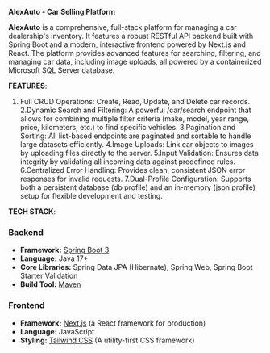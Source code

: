 **AlexAuto - Car Selling Platform**

**AlexAuto** is a comprehensive, full-stack platform for managing a car dealership's inventory. It features a robust RESTful API backend built with Spring Boot and a modern, interactive frontend powered by Next.js and React. The platform provides advanced features for searching, filtering, and managing car data, including image uploads, all powered by a containerized Microsoft SQL Server database.

**FEATURES**:
1. Full CRUD Operations: Create, Read, Update, and Delete car records.
2.Dynamic Search and Filtering: A powerful /car/search endpoint that allows for combining multiple filter criteria (make, model, year range, price, kilometers, etc.) to find specific vehicles.
3.Pagination and Sorting: All list-based endpoints are paginated and sortable to handle large datasets efficiently.
4.Image Uploads: Link car objects to images by uploading files directly to the server.
5.Input Validation: Ensures data integrity by validating all incoming data against predefined rules.
6.Centralized Error Handling: Provides clean, consistent JSON error responses for invalid requests.
7.Dual-Profile Configuration: Supports both a persistent database (db profile) and an in-memory (json profile) setup for flexible development and testing.

**TECH STACK**:
### **Backend**
-   **Framework:** [Spring Boot 3](https://spring.io/projects/spring-boot)
-   **Language:** Java 17+
-   **Core Libraries:** Spring Data JPA (Hibernate), Spring Web, Spring Boot Starter Validation
-   **Build Tool:** [Maven](https://maven.apache.org/)

### **Frontend**
-   **Framework:** [Next.js](https://nextjs.org/) (a React framework for production)
-   **Language:** JavaScript
-   **Styling:** [Tailwind CSS](https://tailwindcss.com/) (A utility-first CSS framework)

